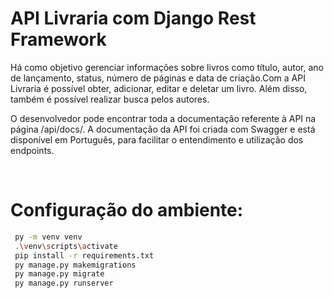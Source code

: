 
# API Livraria com Django Rest Framework
Há como objetivo gerenciar informações sobre livros 
como título, autor, ano de lançamento, status, número de páginas e data de criação.Com a API Livraria é possível obter, adicionar, editar e deletar um livro. Além disso, também é possível realizar busca pelos autores.

O desenvolvedor pode encontrar toda a documentação referente à API
na página /api/docs/. A documentação da API foi criada com Swagger e
está disponível em Português, para facilitar o entendimento e utilização dos endpoints.

<br>

# Configuração do ambiente:
```bash
 py -m venv venv
 .\venv\scripts\activate    
 pip install -r requirements.txt
 py manage.py makemigrations
 py manage.py migrate
 py manage.py runserver
```

<br>

